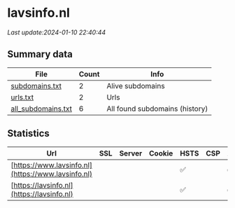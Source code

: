 # lavsinfo.nl
*Last update:2024-01-10 22:40:44*
## Summary data
| File       | Count | Info |
|------------|-------|------|
|[subdomains.txt](/data/lavsinfo/subdomains.txt)|2|Alive subdomains|
|[urls.txt](/data/lavsinfo/urls.txt)|2|Urls|
|[all_subdomains.txt](/data/lavsinfo/all_subdomains.txt)|6|All found subdomains (history)|
## Statistics
| Url | SSL | Server | Cookie | HSTS | CSP | XFO | XXP | RP | Tech |
|------------|-------|------|------|------|------|------|------|------|------|
|[https://www.lavsinfo.nl](https://www.lavsinfo.nl)| | | |:white_check_mark: | |:white_check_mark: | |:white_check_mark: | |:white_check_mark: | |HSTS Microsoft ASP.N...| |
|[https://lavsinfo.nl](https://lavsinfo.nl)| | | |:white_check_mark: | |:white_check_mark: | |:white_check_mark: | |:white_check_mark: | |HSTS Microsoft ASP.N...| |